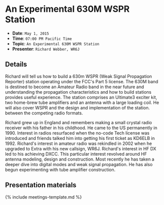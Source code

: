 # An Experimental 630M WSPR Station

* **Date**: `May 1, 2015`
* **Time**: `07:00 PM Pacific Time`
* **Topic**: `An Experimental 630M WSPR Station`
* **Presenter**: `Richard Webber, WR6J`

## Details

Richard will tell us how to build a 630m WSPR (Weak Signal Propagation Reporter) station operating under the FCC's Part 5 license. The 630M band is destined to become an Amateur Radio band in the near future and understanding the propagation characteristics and how to build stations provides useful experience. The station comprises an Ultimate3 exciter kit, two home-brew tube amplifiers and an antenna with a large loading coil. He will also cover WSPR and the design and implementation of the station. between the competing radio formats.

Richard grew up in England and remembers making a small crystal radio receiver with his father in his childhood. He came to the US permanently in 1990. Interest in radios resurfaced when the no-code Tech license was introduced and friends talked him into getting his first ticket as KD6ELB in 1992. Richard's interest in amateur radio was rekindled in 2002 when he upgraded to Extra with his new callsign, WR6J. Richard's interest in HF DX led to his achieving DXCC. This particular interest revolved around HF antenna modeling, design and construction. Most recently he has taken a deeper dive into digital modes and weak signal propagation. He has also begun experimenting with tube amplifier construction.

## Presentation materials

{% include meetings-template.md %}

